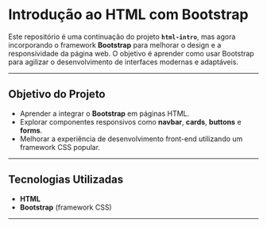 # Introdução ao HTML com Bootstrap

Este repositório é uma continuação do projeto **`html-intro`**, mas agora incorporando o framework **Bootstrap** para melhorar o design e a responsividade da página web. O objetivo é aprender como usar Bootstrap para agilizar o desenvolvimento de interfaces modernas e adaptáveis.

---

## Objetivo do Projeto

- Aprender a integrar o **Bootstrap** em páginas HTML.
- Explorar componentes responsivos como **navbar**, **cards**, **buttons** e **forms**.
- Melhorar a experiência de desenvolvimento front-end utilizando um framework CSS popular.

---

## Tecnologias Utilizadas

- **HTML**
- **Bootstrap** (framework CSS)

---

